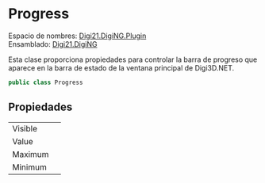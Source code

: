 # Progress

Espacio de nombres: [Digi21.DigiNG.Plugin](/digi3d-net/programacion/.net/referencia/digi21.diging.plugin/)  
Ensamblado: [Digi21.DigiNG](/digi3d-net/programacion/.net/referencia/digi21.diging.plugin/digi21.diging/)

Esta clase proporciona propiedades para controlar la barra de progreso que aparece en la barra de estado de la ventana principal de Digi3D.NET.

```csharp
public class Progress
```

## Propiedades

|  |  |
| :--- | :--- |
| Visible |  |
| Value |  |
| Maximum |  |
| Minimum |  |

